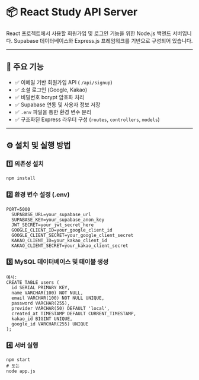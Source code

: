# 📦 React Study API Server

React 프로젝트에서 사용할 회원가입 및 로그인 기능을 위한 Node.js 백엔드 서버입니다.
Supabase 데이터베이스와 Express.js 프레임워크를 기반으로 구성되어 있습니다.

---

## 🚀 주요 기능

- ✅ 이메일 기반 회원가입 API ( `/api/signup`)
- ✅ 소셜 로그인 (Google, Kakao)
- ✅ 비밀번호 bcrypt 암호화 처리
- ✅ Supabase 연동 및 사용자 정보 저장
- ✅ `.env` 파일을 통한 환경 변수 분리
- ✅ 구조화된 Express 라우터 구성 (`routes`, `controllers`, `models`)

---

## ⚙️ 설치 및 실행 방법

### 1️⃣ 의존성 설치

```bash
npm install
```

### 2️⃣ 환경 변수 설정 (.env)

```
PORT=5000
  SUPABASE_URL=your_supabase_url
  SUPABASE_KEY=your_supabase_anon_key
  JWT_SECRET=your_jwt_secret_here
  GOOGLE_CLIENT_ID=your_google_client_id
  GOOGLE_CLIENT_SECRET=your_google_client_secret
  KAKAO_CLIENT_ID=your_kakao_client_id
  KAKAO_CLIENT_SECRET=your_kakao_client_secret
```

### 3️⃣ MySQL 데이터베이스 및 테이블 생성

```
예시:
CREATE TABLE users (
  id SERIAL PRIMARY KEY,
  name VARCHAR(100) NOT NULL,
  email VARCHAR(100) NOT NULL UNIQUE,
  password VARCHAR(255),
  provider VARCHAR(50) DEFAULT 'local',
  created_at TIMESTAMP DEFAULT CURRENT_TIMESTAMP,
  kakao_id BIGINT UNIQUE,
  google_id VARCHAR(255) UNIQUE
);
```

### 4️⃣ 서버 실행

```
npm start
# 또는
node app.js
```
